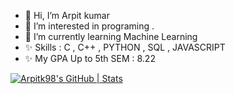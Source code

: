 - 👋 Hi, I’m Arpit kumar
- 👀 I’m interested in programing .
- 🌱 I’m currently learning Machine Learning
- ✨ Skills : C , C++ , PYTHON , SQL , JAVASCRIPT
- ✨ My GPA Up to 5th SEM : 8.22

[![Arpitk98's GitHub | Stats](https://stats.quine.sh/Arpitk98/github?theme=dark)](https://quine.sh?utm_source=widgets&utm_campaign=Arpitk98)

<!---
Arpitk98/Arpitk98 is a ✨ special ✨ repository because its `README.md` (this file) appears on your GitHub profile.
You can click the Preview link to take a look at your changes.
--->
